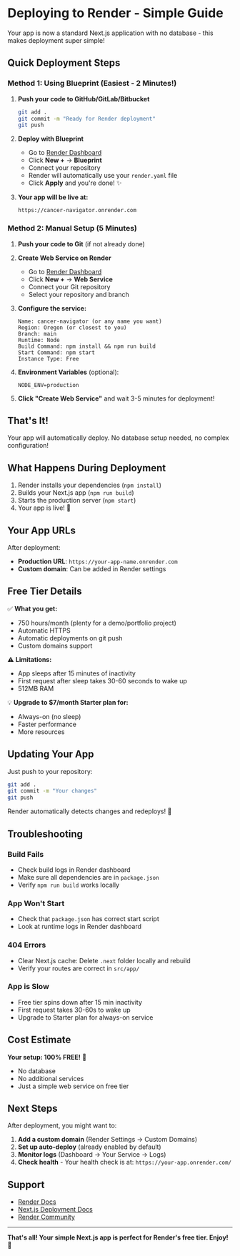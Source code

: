 # Deploying to Render - Simple Guide

Your app is now a standard Next.js application with no database - this makes deployment super simple!

## Quick Deployment Steps

### Method 1: Using Blueprint (Easiest - 2 Minutes!)

1. **Push your code to GitHub/GitLab/Bitbucket**
   ```bash
   git add .
   git commit -m "Ready for Render deployment"
   git push
   ```

2. **Deploy with Blueprint**
   - Go to [Render Dashboard](https://dashboard.render.com)
   - Click **New +** → **Blueprint**
   - Connect your repository
   - Render will automatically use your `render.yaml` file
   - Click **Apply** and you're done! ✨

3. **Your app will be live at:**
   ```
   https://cancer-navigator.onrender.com
   ```

### Method 2: Manual Setup (5 Minutes)

1. **Push your code to Git** (if not already done)

2. **Create Web Service on Render**
   - Go to [Render Dashboard](https://dashboard.render.com)
   - Click **New +** → **Web Service**
   - Connect your Git repository
   - Select your repository and branch

3. **Configure the service:**
   ```
   Name: cancer-navigator (or any name you want)
   Region: Oregon (or closest to you)
   Branch: main
   Runtime: Node
   Build Command: npm install && npm run build
   Start Command: npm start
   Instance Type: Free
   ```

4. **Environment Variables** (optional):
   ```
   NODE_ENV=production
   ```

5. **Click "Create Web Service"** and wait 3-5 minutes for deployment!

## That's It!

Your app will automatically deploy. No database setup needed, no complex configuration!

## What Happens During Deployment

1. Render installs your dependencies (`npm install`)
2. Builds your Next.js app (`npm run build`)
3. Starts the production server (`npm start`)
4. Your app is live! 🎉

## Your App URLs

After deployment:
- **Production URL**: `https://your-app-name.onrender.com`
- **Custom domain**: Can be added in Render settings

## Free Tier Details

✅ **What you get:**
- 750 hours/month (plenty for a demo/portfolio project)
- Automatic HTTPS
- Automatic deployments on git push
- Custom domains support

⚠️ **Limitations:**
- App sleeps after 15 minutes of inactivity
- First request after sleep takes 30-60 seconds to wake up
- 512MB RAM

💡 **Upgrade to $7/month Starter plan for:**
- Always-on (no sleep)
- Faster performance
- More resources

## Updating Your App

Just push to your repository:
```bash
git add .
git commit -m "Your changes"
git push
```

Render automatically detects changes and redeploys! 🚀

## Troubleshooting

### Build Fails
- Check build logs in Render dashboard
- Make sure all dependencies are in `package.json`
- Verify `npm run build` works locally

### App Won't Start
- Check that `package.json` has correct start script
- Look at runtime logs in Render dashboard

### 404 Errors
- Clear Next.js cache: Delete `.next` folder locally and rebuild
- Verify your routes are correct in `src/app/`

### App is Slow
- Free tier spins down after 15 min inactivity
- First request takes 30-60s to wake up
- Upgrade to Starter plan for always-on service

## Cost Estimate

**Your setup: 100% FREE!** 🎉
- No database
- No additional services
- Just a simple web service on free tier

## Next Steps

After deployment, you might want to:
1. **Add a custom domain** (Render Settings → Custom Domains)
2. **Set up auto-deploy** (already enabled by default)
3. **Monitor logs** (Dashboard → Your Service → Logs)
4. **Check health** - Your health check is at: `https://your-app.onrender.com/`

## Support

- [Render Docs](https://render.com/docs)
- [Next.js Deployment Docs](https://nextjs.org/docs/deployment)
- [Render Community](https://community.render.com)

---

**That's all! Your simple Next.js app is perfect for Render's free tier. Enjoy! 🚀**
